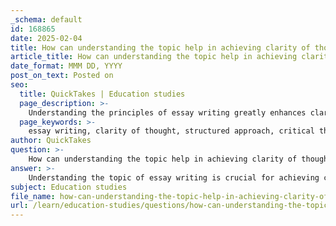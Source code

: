 ```yaml
---
_schema: default
id: 168865
date: 2025-02-04
title: How can understanding the topic help in achieving clarity of thought in essay writing?
article_title: How can understanding the topic help in achieving clarity of thought in essay writing?
date_format: MMM DD, YYYY
post_on_text: Posted on
seo:
  title: QuickTakes | Education studies
  page_description: >-
    Understanding the principles of essay writing greatly enhances clarity of thought, essential for effective communication. This includes a structured approach, critical thinking, addressing counterarguments, using thinking techniques, practice, and engaging readers.
  page_keywords: >-
    essay writing, clarity of thought, structured approach, critical thinking, counterarguments, writing techniques, skill development, reader engagement, academic writing, information retention
author: QuickTakes
question: >-
    How can understanding the topic help in achieving clarity of thought in essay writing?
answer: >-
    Understanding the topic of essay writing is crucial for achieving clarity of thought, which is a fundamental aspect of effective communication in writing. Here are several ways in which this understanding can enhance clarity:\n\n1. **Structured Approach**: Essay writing typically follows a structured format, including an introduction, body paragraphs, and a conclusion. This organization helps writers to clearly outline their thoughts and arguments, making it easier for readers to follow the logic of the essay. A well-structured essay on a topic, such as climate change, would begin with an introduction that sets the stage, followed by body paragraphs that delve into specific aspects like causes, effects, and solutions, and conclude with a strong call to action.\n\n2. **Clarity of Thought**: The process of writing an essay forces the writer to clarify their thoughts. As noted, "clarity of writing comes from clarity of thought." When writers articulate their ideas on paper, they must think critically about their arguments and how to present them logically. This often involves revising and refining their ideas, which leads to a deeper understanding of the topic.\n\n3. **Engagement with Counterarguments**: Addressing counterarguments in an essay not only strengthens the writer's position but also demonstrates a comprehensive understanding of the topic. This engagement requires the writer to think critically and articulate their stance clearly, which enhances the overall clarity of the essay.\n\n4. **Use of Thinking Techniques**: Techniques such as slow thinking and lateral thinking can significantly improve clarity in writing. Slow thinking allows for the processing of information over time, leading to more thoughtful and creative solutions. Lateral thinking encourages writers to approach problems from different angles, fostering a more nuanced understanding of the topic, which can be effectively communicated in writing.\n\n5. **Practice and Skill Development**: Writing is a skill that can be developed through practice. Keeping a diary or journal can help writers refine their ability to express thoughts clearly. The more one writes, the better they become at organizing their thoughts and communicating them effectively.\n\n6. **Enhanced Reader Engagement**: Clear and precise writing engages readers more effectively. When the main points and arguments are easily grasped, readers are more likely to stay focused and interested in the content. This is particularly important in academic writing, where clarity can significantly impact the reader's understanding and retention of information.\n\nIn summary, understanding the principles of essay writing not only aids in structuring and organizing thoughts but also fosters clarity of thought, which is essential for effective communication. By employing these strategies, writers can ensure that their ideas are conveyed in a manner that is both accessible and academically rigorous.
subject: Education studies
file_name: how-can-understanding-the-topic-help-in-achieving-clarity-of-thought-in-essay-writing.md
url: /learn/education-studies/questions/how-can-understanding-the-topic-help-in-achieving-clarity-of-thought-in-essay-writing
---
```


&nbsp;
